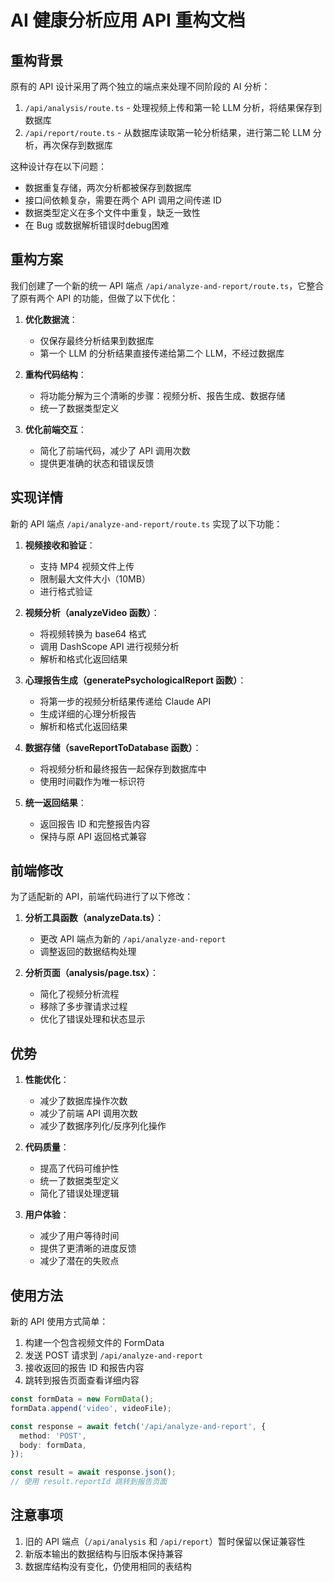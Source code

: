 # AI 健康分析应用 API 重构文档

## 重构背景

原有的 API 设计采用了两个独立的端点来处理不同阶段的 AI 分析：
1. `/api/analysis/route.ts` - 处理视频上传和第一轮 LLM 分析，将结果保存到数据库
2. `/api/report/route.ts` - 从数据库读取第一轮分析结果，进行第二轮 LLM 分析，再次保存到数据库

这种设计存在以下问题：
- 数据重复存储，两次分析都被保存到数据库
- 接口间依赖复杂，需要在两个 API 调用之间传递 ID
- 数据类型定义在多个文件中重复，缺乏一致性
- 在 Bug 或数据解析错误时debug困难

## 重构方案

我们创建了一个新的统一 API 端点 `/api/analyze-and-report/route.ts`，它整合了原有两个 API 的功能，但做了以下优化：

1. **优化数据流**：
   - 仅保存最终分析结果到数据库
   - 第一个 LLM 的分析结果直接传递给第二个 LLM，不经过数据库

2. **重构代码结构**：
   - 将功能分解为三个清晰的步骤：视频分析、报告生成、数据存储
   - 统一了数据类型定义

3. **优化前端交互**：
   - 简化了前端代码，减少了 API 调用次数
   - 提供更准确的状态和错误反馈

## 实现详情

新的 API 端点 `/api/analyze-and-report/route.ts` 实现了以下功能：

1. **视频接收和验证**：
   - 支持 MP4 视频文件上传
   - 限制最大文件大小（10MB）
   - 进行格式验证

2. **视频分析（analyzeVideo 函数）**：
   - 将视频转换为 base64 格式
   - 调用 DashScope API 进行视频分析
   - 解析和格式化返回结果

3. **心理报告生成（generatePsychologicalReport 函数）**：
   - 将第一步的视频分析结果传递给 Claude API
   - 生成详细的心理分析报告
   - 解析和格式化返回结果

4. **数据存储（saveReportToDatabase 函数）**：
   - 将视频分析和最终报告一起保存到数据库中
   - 使用时间戳作为唯一标识符

5. **统一返回结果**：
   - 返回报告 ID 和完整报告内容
   - 保持与原 API 返回格式兼容

## 前端修改

为了适配新的 API，前端代码进行了以下修改：

1. **分析工具函数（analyzeData.ts）**：
   - 更改 API 端点为新的 `/api/analyze-and-report`
   - 调整返回的数据结构处理

2. **分析页面（analysis/page.tsx）**：
   - 简化了视频分析流程
   - 移除了多步骤请求过程
   - 优化了错误处理和状态显示

## 优势

1. **性能优化**：
   - 减少了数据库操作次数
   - 减少了前端 API 调用次数
   - 减少了数据序列化/反序列化操作

2. **代码质量**：
   - 提高了代码可维护性
   - 统一了数据类型定义
   - 简化了错误处理逻辑

3. **用户体验**：
   - 减少了用户等待时间
   - 提供了更清晰的进度反馈
   - 减少了潜在的失败点

## 使用方法

新的 API 使用方式简单：

1. 构建一个包含视频文件的 FormData
2. 发送 POST 请求到 `/api/analyze-and-report`
3. 接收返回的报告 ID 和报告内容
4. 跳转到报告页面查看详细内容

```typescript
const formData = new FormData();
formData.append('video', videoFile);

const response = await fetch('/api/analyze-and-report', {
  method: 'POST',
  body: formData,
});

const result = await response.json();
// 使用 result.reportId 跳转到报告页面
```

## 注意事项

1. 旧的 API 端点（`/api/analysis` 和 `/api/report`）暂时保留以保证兼容性
2. 新版本输出的数据结构与旧版本保持兼容
3. 数据库结构没有变化，仍使用相同的表结构
